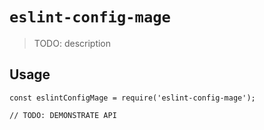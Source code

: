 # `eslint-config-mage`

> TODO: description

## Usage

```
const eslintConfigMage = require('eslint-config-mage');

// TODO: DEMONSTRATE API
```
